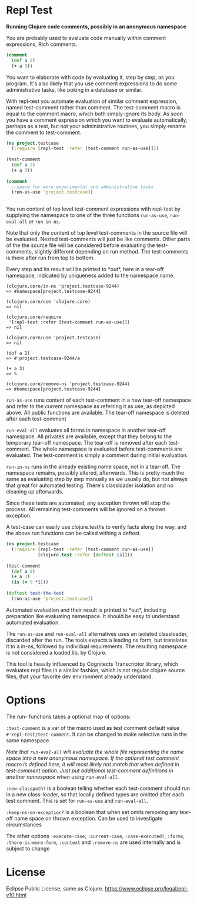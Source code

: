 # Repl Test
**Running Clojure code comments, possibly in an anonymous namespace**

You are probably used to evaluate code manually within comment expressions, Rich comments. 
```clojure
(comment 
  (def a 2)
  (+ a 3))
```

You want to elaborate with code by evaluating it, step by step, as you program. It's also likely that you use comment expressions to do some administrative tasks, like poking in a database or similar.

With repl-test you automate evaluation of similar comment expression, named test-comment rather than comment. The test-comment macro is equal to the comment macro, which both simply ignore its body. As soon you have a comment expression which you want to evaluate automatically, perhaps as a test, but not your administrative routines, you simply rename the comment to test-comment.

```clojure
(ns project.testcase
  (:require [repl-test :refer [test-comment run-as-use]]))
  
(test-comment 
  (def a 2)
  (+ a 3))
  
(comment 
  ;;space for more experimental and administrative tasks
  (run-as-use 'project.testcase))
  

```
You run content of top level test-comment expressions with repl-test by supplying the namespace to one of the three functions `run-as-use`, `run-eval-all` or `run-in-ns`. 

Note that only the content of top level test-comments in the source file will be evaluated. Nested test-comments will just be like comments. Other parts of the the source file will be considered before evaluating the test-comments, slightly different depending on run method. The test-comments is there after run from top to bottom. 

Every step and its result will be printed to \*out\*, here in a tear-off namespace, indicated by uniqueness added to the namespace name.
```
(clojure.core/in-ns 'project.testcase-9244)
=> #namespace[project.testcase-9244]

(clojure.core/use 'clojure.core)
=> nil

(clojure.core/require
 '[repl-test :refer [test-comment run-as-use]])
=> nil

(clojure.core/use 'project.testcase)
=> nil

(def a 2)
=> #'project.testcase-9244/a

(+ a 3)
=> 5

(clojure.core/remove-ns 'project.testcase-9244)
=> #namespace[project.testcase-9244]
```

`run-as-use` runs content of each test-comment in a new tear-off namespace and refer to the current namespace as referring it as use, as depicted above. All public functions are available. The tear-off namespace is deleted after each test-comment

`run-eval-all` evaluates all forms in namespace in another tear-off namespace. All privates are available, except that they belong to the temporary tear-off namespace. The tear-off is removed after each test-comment. The whole namespace is evaluated before test-comments are evaluated. The test-comment is simply a comment during initial evaluation.

`run-in-ns` runs in the already existing name space, not in a tear-off. The namespace remains, possibly altered, afterwards. This is pretty much the same as evaluating step by step manually as we usually do, but not always that great for automated testing. There's classloader isolation and no cleaning up afterwards. 

Since these tests are automated, any exception thrown will stop the process. All remaining test-comments will be ignored on a thrown exception.

A test-case can easily use clojure.test/is to verify facts along the way, and the above run functions can be called withing a deftest.

```clojure
(ns project.testcase
  (:require [repl-test :refer [test-comment run-as-use]]
            [clojure.test :refer [deftest is]]))
  
(test-comment 
  (def a 2)
  (+ a 3)
  (is (= 5 *1)))
	
(deftest test-the-test
  (run-as-use 'project.testcase))
```
Automated evaluation and their result is printed to \*out\*, including preparation like evaluating namespace. It should be easy to understand automated evaluation.

The `run-as-use` and `run-eval-all` alternatives uses an isolated classloader, discarded after the run. The tools expects a leading ns form, but translates it to a in-ns, followed by individual requirements. The resulting namespace is not considered a loaded lib, by Clojure.

This tool is heavily influenced by Cognitects Transcriptor library, which evaluates repl files in a similar fashion, which is not regular clojure source files, that your favorite dev environment already understand.

# Options

The run- functions takes a optional map of options: 

`:test-comment` is a var of the macro used as test comment default value `#'repl-test/test-comment`. It can be changed to make selective runs in the same namespace. 

*Note that `run-eval-all` will evaluate the whole file representing the name space into a new anonymous namespace. If the optional test comment macro is defined here, it will most likely not match that when defined in test-comment option. Just put additional test-comment definitions in another namespace when using `run-eval-all`.* 

`:new-classpath?` is a boolean telling whether each test-comment should run in a new class-loader, so that locally defined types are omitted after each test comment. This is set for `run-as-use` and `run-eval-all`.

`:keep-ns-on-exception?` is a boolean that when set omits removing any tear-off name space on thrown exception. Can be used to investigate circumstances

The other options `:execute-case`, `:current-case`, `:case-executed?`, `:forms`, `:there-is-more-form`, `:context` and `:remove-ns` are used internally and is subject to change

# License
Eclipse Public License, same as Clojure. https://www.eclipse.org/legal/epl-v10.html

